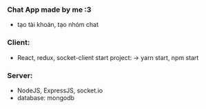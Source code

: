 ### Chat App made by me :3 
+ tạo tài khoản, tạo nhóm chat

### Client: 
+ React, redux, socket-client
start project: 
-> yarn start, npm start

### Server:
+ NodeJS, ExpressJS, socket.io
+ database: mongodb
